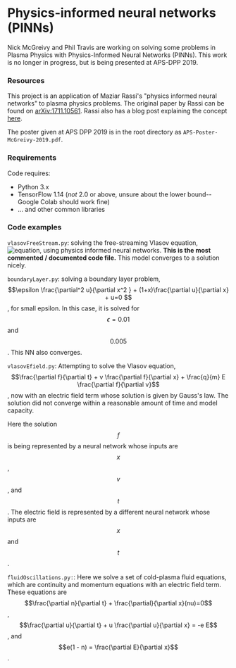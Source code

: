 # Physics-informed neural networks (PINNs)

Nick McGreivy and Phil Travis are working on solving some problems in Plasma Physics with Physics-Informed Neural Networks (PINNs). This work is no longer in progress, but is being presented at APS-DPP 2019.

### Resources
This project is an application of Maziar Rassi's "physics informed neural networks" to plasma physics problems. The original paper by Rassi can be found on [arXiv:1711.10561](https://arxiv.org/abs/1711.10561). Rassi also has a blog post explaining the concept [here](http://www.dam.brown.edu/people/mraissi/research/1_physics_informed_neural_networks/).

The poster given at APS DPP 2019 is in the root directory as `APS-Poster-McGreivy-2019.pdf`.

### Requirements
Code requires:

* Python 3.x
* TensorFlow 1.14 (*not* 2.0 or above, unsure about the lower bound--Google Colab should work fine)
* ... and other common libraries

### Code examples
`vlasovFreeStream.py`: solving the free-streaming Vlasov equation, ![equation](https://latex.codecogs.com/png.latex?\dpi{200}&space;\tiny&space;\frac{\partial&space;f}{\partial&space;t}&space;&plus;&space;v&space;\frac{\partial&space;f}{\partial&space;x}), using physics informed neural networks. __This is the most commented / documented code file.__ This model converges to a solution nicely.

`boundaryLayer.py`: solving a boundary layer problem, $$\epsilon \frac{\partial^2 u}{\partial x^2 } + (1+x)\frac{\partial u}{\partial x} + u=0 $$, for small epsilon. In this case, it is solved for $$\epsilon = 0.01$$ and $$0.005$$. This NN also converges.

`vlasovEfield.py`: Attempting to solve the Vlasov equation, $$\frac{\partial f}{\partial t} + v \frac{\partial f}{\partial x} + \frac{q}{m} E \frac{\partial f}{\partial v}$$, now with an electric field term whose solution is given by Gauss's law. The solution did not converge within a reasonable amount of time and model capacity. 

Here the solution $$f$$ is being represented by a neural network whose inputs are $$x$$, $$v$$, and $$t$$. The electric field is represented by a different neural network whose inputs are $$x$$ and $$t$$. 

`fluidOscillations.py:`: Here we solve a set of cold-plasma fluid equations, which are continuity and momentum equations with an electric field term. These equations are $$\frac{\partial n}{\partial t} + \frac{\partial}{\partial x}(nu)=0$$, $$\frac{\partial u}{\partial t} + u \frac{\partial u}{\partial x} = -e E$$, and $$e(1 - n) = \frac{\partial E}{\partial x}$$. 
